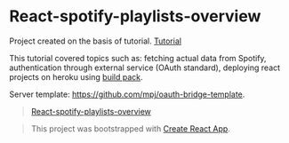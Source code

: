 # React-spotify-playlists-overview

Project created on the basis of tutorial.
[Tutorial](https://www.youtube.com/playlist?list=PLqGj3iMvMa4LFqyGab_aR7M0zfQm2KTuX)

This tutorial covered topics such as: fetching actual data from Spotify, authentication through external service (OAuth standard), deploying react projects on heroku using [build pack](https://github.com/mars/create-react-app-buildpack).

Server template: https://github.com/mpj/oauth-bridge-template.

> [React-spotify-playlists-overview](https://test-playlist.herokuapp.com/)

> This project was bootstrapped with [Create React App](https://github.com/facebookincubator/create-react-app).
